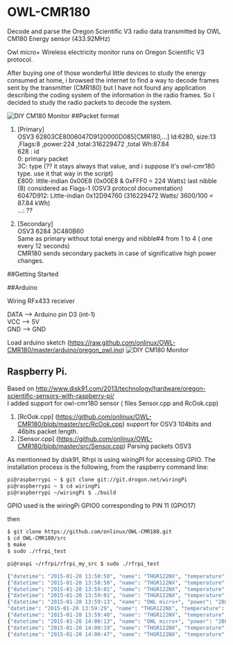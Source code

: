 # OWL-CMR180
Decode and parse the Oregon Scientific V3 radio data transmitted by  OWL CM180 Energy sensor (433.92MHz)

Owl micro+ Wireless electricity monitor runs on Oregon Scientific V3 protocol.

After buying one of those wonderful little devices to study the energy consumed at home, i browsed the internet to find a way to decode frames sent by the transmitter (CMR180) but I have not found any application describing the coding system of the information in the radio frames. So I decided to study the radio packets to decode the system.

![DIY CM180 Monitor ](https://raw.github.com/onlinux/OWL-CMR180/master/images/diy-owl-cm180.jpg)
##Packet format
1. [Primary] <br>
OSV3 62803CE8006047D9120000D085[CMR180,...] Id:6280, size:13 ,Flags:8 ,power:224 ,total:316229472 ,total Wh:87.84<BR>
628 : id<BR>
0: primary packet<BR>
3C: type (?? it stays always that value,  and i suppose it's owl-cmr180 type. use it that way in the script)<BR>
E800: little-indian 0x00E8 (0x00E8 & 0xFFF0 = 224 Watts) last nibble (8) considered as Flags-1 (OSV3 protocol documentation)<BR>
6047D912: Little-indian 0x12D94760 (316229472 Watts/ 3600/100 = 87.84 kWh)<BR>
...: ??<BR>

1. [Secondary]<BR>
OSV3 6284 3C480B60 <BR>
Same as primary without total energy and nibble#4 from 1 to 4 ( one every 12 seconds)<BR>
CMR180 sends secondary packets in case of significative high power changes.<BR>

##Getting Started

##Arduino

Wiring RFx433 receiver
 
 DATA  --> Arduino pin D3 (int-1) <BR>
 VCC   --> 5V <BR>
 GND   --> GND <BR>
 
 Load arduino sketch (https://raw.github.com/onlinux/OWL-CMR180/master/arduino/oregon_owl.ino)
 ![DIY CM180 Monitor ](https://raw.github.com/onlinux/OWL-CMR180/master/images/oregon_owl_serial_output.png)
 
## Raspberry Pi.
Based on http://www.disk91.com/2013/technology/hardware/oregon-scientific-sensors-with-raspberry-pi/<BR>
I added support for owl-cmr180 sensor ( files Sensor.cpp and RcOok.cpp)

1. [RcOok.cpp] (https://github.com/onlinux/OWL-CMR180/blob/master/src/RcOok.cpp) support for OSV3 104bits and 46bits packet length.
2. [Sensor.cpp] (https://github.com/onlinux/OWL-CMR180/blob/master/src/Sensor.cpp) Parsing packets OSV3<BR>

As mentionned by disk91, 
Rfrpi is using wiringPI for accessing GPIO. The installation process is the following, from the raspberry command line:
```bash
pi@raspberrypi ~ $ git clone git://git.drogon.net/wiringPi
pi@raspberrypi ~ $ cd wiringPi
pi@raspberrypi ~/wiringPi $ ./build
```
GPIO used is the wiringPi GPIO0 corresponding to PIN 11 (GPIO17)

then 
```bash
$ git clone https://github.com/onlinux/OWL-CMR180.git
$ cd OWL-CMR180/src
$ make
$ sudo ./rfrpi_test
```

```bash
pi@raspi ~/rfrpi/rfrpi_my_src $ sudo ./rfrpi_test

{"datetime": "2015-01-20 13:58:50", "name": "THGR122NX", "temperature": "18.90", "humidity": "51", "channel": "1" }
{"datetime": "2015-01-20 13:58:50", "name": "THGR122NX", "temperature": "18.90", "humidity": "51", "channel": "1" }
{"datetime": "2015-01-20 13:59:01", "name": "THGR122NX", "temperature": "22.30", "humidity": "40", "channel": "1" }
{"datetime": "2015-01-20 13:59:01", "name": "THGR122NX", "temperature": "22.30", "humidity": "40", "channel": "1" }
{"datetime": "2015-01-20 13:59:13", "name": "OWL micro+", "power": "288", "total": "88033"}
"datetime": "2015-01-20 13:59:29", "name": "THGR122NX", "temperature": "18.90", "humidity": "51", "channel": "1" }
{"datetime": "2015-01-20 13:59:40", "name": "THGR122NX", "temperature": "22.40", "humidity": "40", "channel": "1" }
{"datetime": "2015-01-20 14:00:13", "name": "OWL micro+", "power": "288", "total": "88038"}
{"datetime": "2015-01-20 14:00:19", "name": "THGR122NX", "temperature": "22.50", "humidity": "40", "channel": "1" }
{"datetime": "2015-01-20 14:00:47", "name": "THGR122NX", "temperature": "18.90", "humidity": "51", "channel": "1" }

```
